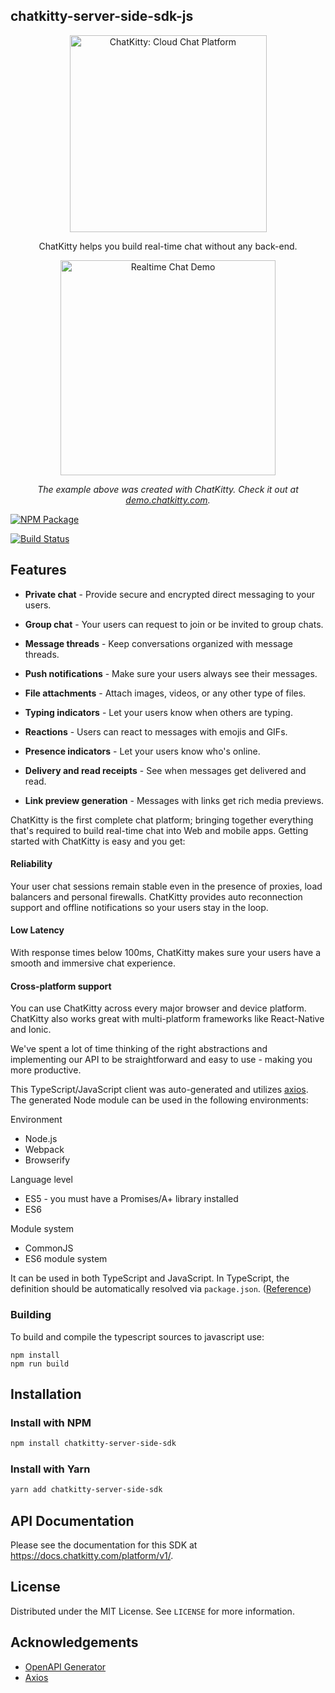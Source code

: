 ## chatkitty-server-side-sdk-js

<p align="center">
  <img src="https://www.chatkitty.com/images/banner-logo-dark.png" alt="ChatKitty: Cloud Chat Platform" width="315">
  <br/>
</p>

<p align="center">ChatKitty helps you build real-time chat without any back-end.</p>

<p align="center"><img src="https://www.chatkitty.com/images/blog/posts/building-a-chat-app-with-react-native-and-gifted-chat-part-2/screenshot-channel-chat-screen-another-user.png" width=344 alt="Realtime Chat Demo"></p>

<p align="center"><em>The example above was created with ChatKitty. Check it out at <a href="https://demo.chatkitty.com/">demo.chatkitty.com</a>.</em></p>

<a href="https://www.npmjs.com/package/chatkitty-server-side-sdk"><img src="https://nodei.co/npm/chatkitty-server-side-sdk.png" alt="NPM Package"></a>

[![Build Status](https://travis-ci.com/ChatKitty/chatkitty-server-side-sdk-js.svg?branch=master)](https://travis-ci.com/ChatKitty/chatkitty-server-side-sdk-js)

Features
------------
* **Private chat** - Provide secure and encrypted direct messaging to your users.

* **Group chat** - Your users can request to join or be invited to group chats.

* **Message threads** - Keep conversations organized with message threads.

* **Push notifications** - Make sure your users always see their messages.

* **File attachments** - Attach images, videos, or any other type of files.

* **Typing indicators** - Let your users know when others are typing.

* **Reactions** - Users can react to messages with emojis and GIFs.

* **Presence indicators** - Let your users know who's online.

* **Delivery and read receipts** - See when messages get delivered and read.

* **Link preview generation** - Messages with links get rich media previews.

ChatKitty is the first complete chat platform; bringing together everything that's
required to build real-time chat into Web and mobile apps. Getting started with ChatKitty
is easy and you get:

#### Reliability
Your user chat sessions remain stable even in the presence of proxies, load balancers and personal
firewalls. ChatKitty provides auto reconnection support and offline notifications so your users stay
in the loop.

#### Low Latency
With response times below 100ms, ChatKitty makes sure your users have a smooth and immersive chat
experience.

#### Cross-platform support
You can use ChatKitty across every major browser and device platform. ChatKitty also works great
with multi-platform frameworks like React-Native and Ionic.

We've spent a lot of time thinking of the right abstractions and implementing our API to be straightforward
and easy to use - making you more productive.

This TypeScript/JavaScript client was auto-generated and utilizes [axios](https://github.com/axios/axios). 
The generated Node module can be used in the following environments:

Environment
* Node.js
* Webpack
* Browserify

Language level
* ES5 - you must have a Promises/A+ library installed
* ES6

Module system
* CommonJS
* ES6 module system

It can be used in both TypeScript and JavaScript. In TypeScript, the definition should be automatically resolved via `package.json`. ([Reference](http://www.typescriptlang.org/docs/handbook/typings-for-npm-packages.html))

### Building

To build and compile the typescript sources to javascript use:
```
npm install
npm run build
```

## Installation
### Install with NPM
```bash
npm install chatkitty-server-side-sdk
```

### Install with Yarn
```bash
yarn add chatkitty-server-side-sdk
```

## API Documentation
Please see the documentation for this SDK at https://docs.chatkitty.com/platform/v1/.

## License
Distributed under the MIT License. See `LICENSE` for more information.

## Acknowledgements
* [OpenAPI Generator](https://github.com/OpenAPITools/openapi-generator)
* [Axios](https://github.com/axios/axios)
